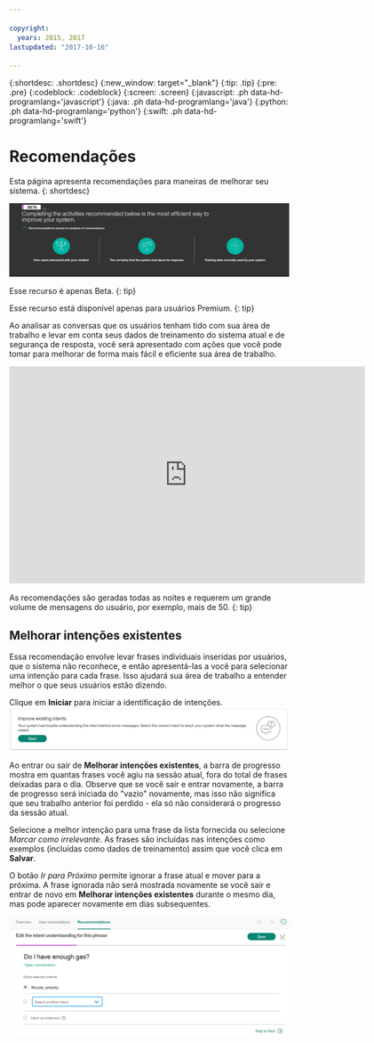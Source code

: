 ```yaml
---

copyright:
  years: 2015, 2017
lastupdated: "2017-10-16"

---
```


{:shortdesc: .shortdesc}
{:new_window: target="_blank"}
{:tip: .tip}
{:pre: .pre}
{:codeblock: .codeblock}
{:screen: .screen}
{:javascript: .ph data-hd-programlang='javascript'}
{:java: .ph data-hd-programlang='java'}
{:python: .ph data-hd-programlang='python'}
{:swift: .ph data-hd-programlang='swift'}

# Recomendações
Esta página apresenta recomendações para maneiras de melhorar seu sistema.
{: shortdesc}

![Guia recomendações](images/RecommendTop.png)

Esse recurso é apenas Beta.
{: tip}

Esse recurso está disponível apenas para usuários Premium.
{: tip}

Ao analisar as conversas que os usuários tenham tido com sua área de trabalho e levar em conta seus dados de treinamento do sistema atual e de segurança de resposta, você será apresentado com ações que você pode tomar para melhorar de forma mais fácil e eficiente sua área de trabalho.

<iframe class="embed-responsive-item" id="youtubeplayer" type="text/html" width="640" height="390" src="https://www.youtube.com/embed/scMu66AvZtY" frameborder="0" webkitallowfullscreen mozallowfullscreen allowfullscreen> </iframe>

As recomendações são geradas todas as noites e requerem um grande volume de mensagens do usuário, por exemplo, mais de 50.
{: tip}

## Melhorar intenções existentes
Essa recomendação envolve levar frases individuais inseridas por usuários, que o sistema não reconhece, e então apresentá-las a você para selecionar uma intenção para cada frase. Isso ajudará sua área de trabalho a entender melhor o que seus usuários estão dizendo.

Clique em **Iniciar** para iniciar a identificação de intenções.
![Página Melhorar intenções existentes](images/rec_improve_intent.png)

Ao entrar ou sair de **Melhorar intenções existentes**, a barra de progresso mostra em quantas frases você agiu na sessão atual, fora do total de frases deixadas para o dia. Observe que se você sair e entrar novamente, a barra de progresso será iniciada do "vazio" novamente, mas isso não significa que seu trabalho anterior foi perdido - ela só não considerará o progresso da sessão atual.

Selecione a melhor intenção para uma frase da lista fornecida ou selecione *Marcar como irrelevante*. As frases são incluídas nas intenções como exemplos (incluídas como dados de treinamento) assim que você clica em **Salvar**.

O botão *Ir para Próximo* permite ignorar a frase atual e mover para a próxima. A frase ignorada não será mostrada novamente se você sair e entrar de novo em **Melhorar intenções existentes** durante o mesmo dia, mas pode aparecer novamente em dias subsequentes.

![Página de edição melhorar intenções existentes](images/rec_improve_intent2.png)

